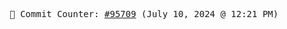 <p align="center">
    <samp>
        📮 Commit Counter: <a href="https://github.com/Javascript-void0/Javascript-void0/commits/main">#95709</a> (July 10, 2024 @ 12:21 PM)
    </samp>
</p>
